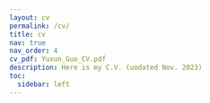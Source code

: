 ```yaml
---
layout: cv
permalink: /cv/
title: cv
nav: true
nav_order: 4
cv_pdf: Yuxun_Guo_CV.pdf
description: Here is my C.V. (uodated Nov. 2023)
toc:
  sidebar: left
---
```

